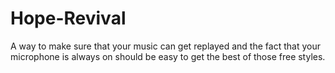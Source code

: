 # Hope-Revival
A way to make sure that your music can get replayed and the fact that your microphone is always on should be easy to get the best of those free styles.
